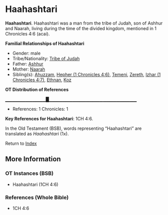 # Haahashtari
**Haahashtari**. 
Haahashtari was a man from the tribe of Judah, son of Ashhur and Naarah, living during the time of the divided kingdom, mentioned in 1 Chronicles 4:6 (acai). 




**Familial Relationships of Haahashtari**


* Gender: male
* Tribe/Nationality: [Tribe of Judah](../../../groups/md/acai/Judah.md)
* Father: [Ashhur](Ashhur.md)
* Mother: [Naarah](Naarah.md)
* Sibling(s): [Ahuzzam](Ahuzzam.md), [Hepher (1 Chronicles 4:6)](Hepher.2.md), [Temeni](Temeni.md), [Zereth](Zereth.md), [Izhar (1 Chronicles 4:7)](Izhar.2.md), [Ethnan](Ethnan.md), [Koz](Koz.md)


**OT Distribution of References**

▁▁▁▁▁▁▁▁▁▁▁▁█▁▁▁▁▁▁▁▁▁▁▁▁▁▁▁▁▁▁▁▁▁▁▁▁▁▁
* References: 1 Chronicles: 1



**Key References for Haahashtari**: 
1CH 4:6. 


In the Old Testament (BSB), words representing “Haahashtari” are translated as 
*Haahashtari* (1x). 




Return to [Index](00-Index.md)

## More Information

### OT Instances (BSB)

* Haahashtari (1CH 4:6)



### References (Whole Bible)

* 1CH 4:6



